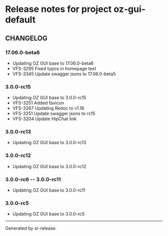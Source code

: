 # Release notes for project oz-gui-default


CHANGELOG
---------

### 17.06.0-beta6

* Updating OZ GUI base to 17.06.0-beta6
* VFS-3295 Fixed typos in homepage text
* VFS-3345 Update swagger jsons to 17.06.0-beta5

### 3.0.0-rc15

* Updating OZ GUI base to 3.0.0-rc15
* VFS-3251 Added favicon
* VFS-3267 Updating Redoc to v1.16
* VFS-3251 Update swagger jsons to rc15
* VFS-3204 Update HipChat link


### 3.0.0-rc13

* Updating OZ GUI base to 3.0.0-rc13


### 3.0.0-rc12

* Updating OZ GUI base to 3.0.0-rc12


### 3.0.0-rc6 -- 3.0.0-rc11

* Updating OZ GUI base to 3.0.0-rc11


### 3.0.0-rc5

* Updating OZ GUI base to 3.0.0-rc5




________

Generated by sr-release. 
